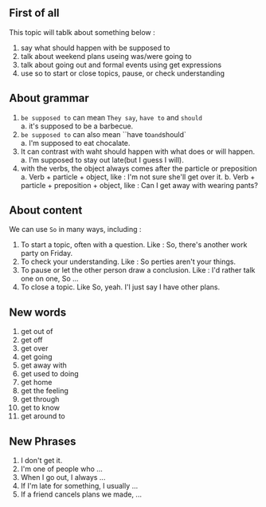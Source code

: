 


## First of all
This topic will tablk about something below : 
1. say what should happen with be supposed to 
2. talk about weekend plans useing was/were going to 
3. talk about going out and formal events using get expressions 
4. use so to start or close topics, pause, or check understanding 

## About grammar
1. `be supposed to` can mean `They say`, `have to` and `should`   
    a. it's supposed to be a barbecue.  
2. `be supposed to` can also mean ``have to` and `should`    
    a. I'm supposed to eat chocalate.
3. It can contrast with waht should happen with what does or will happen.   
    a. I'm supposed to stay out late(but I guess I will).  
4. with the verbs, the object always comes after the particle or preposition  
    a. Verb + particle + object, like : I'm not sure she'll get over it. 
    b. Verb + particle + preposition + object, like : Can I get away with wearing pants?  

## About content 
We can use `So` in many ways, including : 
1. To start a topic, often with a question. Like : So, there's another work party on Friday.  
2. To check your understanding. Like : So perties aren't your things.  
3. To pause or let the other person draw a conclusion. Like : I'd rather talk one on one, So ...   
4. To close a topic. Like So, yeah. I'l just say I have other plans.  

## New words
1. get out of  
2. get off 
3. get over 
4. get going 
5. get away with 
6. get used to doing 
7. get home 
8. get the feeling  
9. get through 
10. get to know 
11. get around to

## New Phrases
1. I don't get it. 
2. I'm one of people who ...  
3. When I go out, I always ... 
4. If I'm late for something, I usually ... 
5. If a friend cancels plans we made, ... 